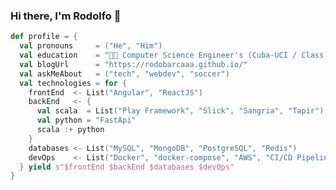### Hi there, I'm Rodolfo 👋

```scala
def profile = {
  val pronouns     = ("He", "Him")
  val education    = "👨‍🎓 Computer Science Engineer's (Cuba-UCI / Class of 2011)"
  val blogUrl      = "https://rodobarcaaa.github.io/"
  val askMeAbout   = ("tech", "webdev", "soccer")
  val technologies = for {
    frontEnd  <- List("Angular", "ReactJS")
    backEnd   <- {
      val scala  = List("Play Framework", "Slick", "Sangria", "Tapir")
      val python = "FastApi"
      scala :+ python
    }
    databases <- List("MySQL", "MongoDB", "PostgreSQL", "Redis")
    devOps    <- List("Docker", "docker-compose", "AWS", "CI/CD Pipelines", "Github Actions")
  } yield s"$frontEnd $backEnd $databases $devOps"
}
```

<!--
**rodobarcaaa/rodobarcaaa** is a ✨ _special_ ✨ repository because its `README.md` (this file) appears on your GitHub profile.

Here are some ideas to get you started:

- 🔭 I’m currently working on ...
- 🌱 I’m currently learning ...
- 👯 I’m looking to collaborate on ...
- 🤔 I’m looking for help with ...
- 💬 Ask me about ...
- 📫 How to reach me: ...
- 😄 Pronouns: ...
- ⚡ Fun fact: ...
-->
